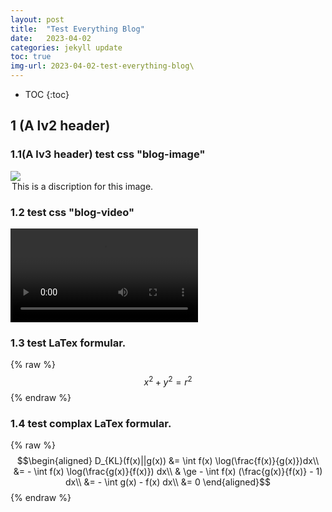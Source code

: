 ```yaml
---
layout: post
title:  "Test Everything Blog"
date:   2023-04-02
categories: jekyll update
toc: true
img-url: 2023-04-02-test-everything-blog\
---
```



* TOC
{:toc}

## 1 (A lv2 header)
### 1.1(A lv3 header) test css "blog-image"
<div class = "blog-image">
    <div>
        <img src="{{ site.blog-img-url }}{{ page.img-url }}test-1.png">
    </div>
    <div>
        <legend>This is a discription for this image.</legend>
    </div>
</div>

### 1.2 test css "blog-video"
<div class = "blog-video">
    <video  controls>
        <source src="https://drive.google.com/uc?export=download&id=1WafTItDAKgdysiMkJcpHL7TzRup1Ztjk" type='video/mp4'>
    </video>
</div>

### 1.3 test LaTex formular.

{% raw %}
$$x^2 + y^2 = r^2$$
{% endraw %}

### 1.4 test complax LaTex formular.

{% raw %}
$$\begin{aligned}
D_{KL}(f(x)||g(x)) &= \int f(x) \log(\frac{f(x)}{g(x)})dx\\
&= - \int f(x) \log(\frac{g(x)}{f(x)}) dx\\
& \ge - \int f(x) (\frac{g(x)}{f(x)} - 1) dx\\
&= - \int g(x) - f(x) dx\\
&= 0 
\end{aligned}$$
{% endraw %}
